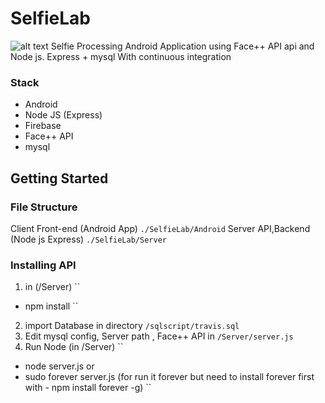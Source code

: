 # SelfieLab
![alt text](https://travis-ci.org/Telexine/SelfieLab.svg?branch=master) Selfie Processing Android Application using Face++ API api and Node js. Express + mysql With continuous integration

### Stack
 - Android
 - Node JS (Express)
 - Firebase
 - Face++ API
 - mysql
 
 ## Getting Started

 
 ### File Structure
 
Client Front-end (Android App)
``
./SelfieLab/Android
``
Server API,Backend (Node js Express)
``
./SelfieLab/Server
``

### Installing API

1. in (/Server)
``
- npm install
``
2. import Database in directory
``
/sqlscript/travis.sql 
``
3. Edit mysql config, Server path , Face++ API in
``
/Server/server.js
``
4. Run Node (in /Server)
``
- node server.js
 or 
- sudo forever server.js (for run it forever but need to install forever first with -  npm install forever -g)
``

